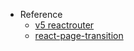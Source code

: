 - Reference
  - [v5 reactrouter](https://v5.reactrouter.com/web/guides/quick-start)
  - [react-page-transition](https://github.com/Steveeeie/react-page-transition)
